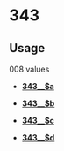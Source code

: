 # 343

## Usage

008 values

-   **[343\_\_$a](../../tags/343/343__a-1.md)**  

-   **[343\_\_$b](../../tags/343/343__b-2.md)**  

-   **[343\_\_$c](../../tags/343/343__c-3.md)**  

-   **[343\_\_$d](../../tags/343/343__d-4.md)**  


